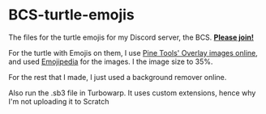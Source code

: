 # BCS-turtle-emojis
The files for the turtle emojis for my Discord server, the BCS. **[Please join!](https://discord.com/invite/kjmqZKqJFb)**

For the turtle with Emojis on them, I use [Pine Tools' Overlay images online](https://pinetools.com/overlay-images), and used [Emojipedia](https://emojipedia.org/) for the images. I the image size to 35%.

For the rest that I made, I just used a background remover online.

Also run the .sb3 file in Turbowarp. It uses custom extensions, hence why I'm not uploading it to Scratch
